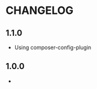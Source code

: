 CHANGELOG
==============

1.1.0
-----------------
 * Using composer-config-plugin

1.0.0
-----------------
 * 
